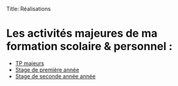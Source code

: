 Title: Réalisations

# Les activités majeures de ma formation scolaire & personnel :

- [TP majeurs](/pages/tp-majeurs)
- [Stage de première année](/pages/stage-sio1)
- [Stage de seconde année année](/pages/stage-sio2)
<!-- - [Projets scolaires](/pages/projets-scolaires)
- [Projets personnels](/pages/projets-personnels)
- [Certifications complémentaires](/pages/certifications-complementaires) -->